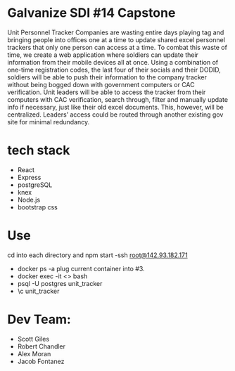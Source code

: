 # Galvanize SDI #14 Capstone
Unit Personnel Tracker
Companies are wasting entire days playing tag and bringing people into offices one at a time to update shared excel personnel trackers that only one person can access at a time. To combat this waste of time, we create a web application where soldiers can update their information from their mobile devices all at once. Using a combination of one-time registration codes, the last four of their socials and their DODID, soldiers will be able to push their information to the company tracker without being bogged down with government computers or CAC verification. Unit leaders will be able to access the tracker from their computers with CAC verification, search through, filter and manually update info if necessary, just like their old excel documents. This, however, will be centralized. Leaders’ access could be routed through another existing gov site for minimal redundancy.

# tech stack
- React
- Express
- postgreSQL
- knex
- Node.js
- bootstrap css

# Use
 cd into each directory and npm start
 -ssh root@142.93.182.171
- docker ps -a plug current container into #3.
- docker exec -it <> bash
- psql -U postgres unit_tracker
- \c unit_tracker
# Dev Team: 
- Scott Giles
- Robert Chandler
- Alex Moran
- Jacob Fontanez
